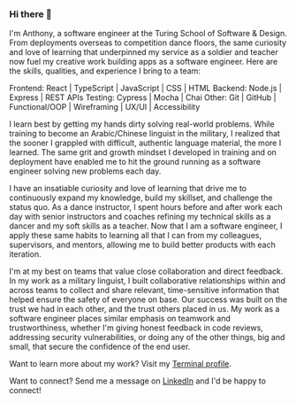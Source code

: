 ### Hi there 👋
I'm Anthony, a software engineer at the Turing School of Software & Design. From deployments overseas to competition dance floors, the same curiosity and love of learning that underpinned my service as a soldier and teacher now fuel my creative work building apps as a software engineer. Here are the skills, qualities, and experience I bring to a team: 

Frontend: React | TypeScript | JavaScript | CSS | HTML
Backend: Node.js | Express | REST APIs
Testing: Cypress | Mocha | Chai	
Other: Git | GitHub | Functional/OOP | Wireframing | UX/UI | Accessibility

I learn best by getting my hands dirty solving real-world problems. While training to become an Arabic/Chinese linguist in the military, I realized that the sooner I grappled with difficult, authentic language material, the more I learned. The same grit and growth mindset I developed in training and on deployment have enabled me to hit the ground running as a software engineer solving new problems each day.

I have an insatiable curiosity and love of learning that drive me to continuously expand my knowledge, build my skillset, and challenge the status quo. As a dance instructor, I spent hours before and after work each day with senior instructors and coaches refining my technical skills as a dancer and my soft skills as a teacher. Now that I am a software engineer, I apply these same habits to learning all that I can from my colleagues, supervisors, and mentors, allowing me to build better products with each iteration.

I'm at my best on teams that value close collaboration and direct feedback. In my work as a military linguist, I built collaborative relationships within and across teams to collect and share relevant, time-sensitive information that helped ensure the safety of everyone on base. Our success was built on the trust we had in each other, and the trust others placed in us. My work as a software engineer places similar emphasis on teamwork and trustworthiness, whether I'm giving honest feedback in code reviews, addressing security vulnerabilities, or doing any of the other things, big and small, that secure the confidence of the end user.

Want to learn more about my work? Visit my [Terminal profile](https://terminal.turing.edu/profiles/1053).

Want to connect? Send me a message on [LinkedIn](https://www.linkedin.com/in/anthony-iacono/) and I'd be happy to connect!
